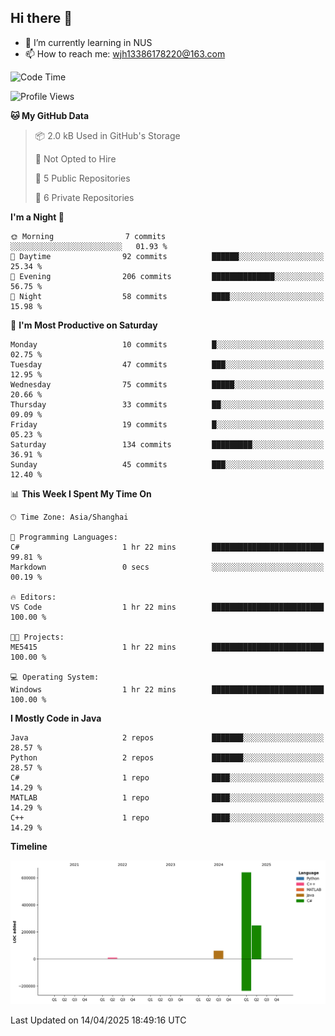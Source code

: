 ## Hi there 👋

- 🌱 I’m currently learning in NUS
- 📫 How to reach me: wjh13386178220@163.com


<!--START_SECTION:waka-->
![Code Time](http://img.shields.io/badge/Code%20Time-311%20hrs%2022%20mins-blue)

![Profile Views](http://img.shields.io/badge/Profile%20Views-0-blue)

**🐱 My GitHub Data** 

> 📦 2.0 kB Used in GitHub's Storage 
 > 
> 🚫 Not Opted to Hire
 > 
> 📜 5 Public Repositories 
 > 
> 🔑 6 Private Repositories 
 > 
**I'm a Night 🦉** 

```text
🌞 Morning                7 commits           ░░░░░░░░░░░░░░░░░░░░░░░░░   01.93 % 
🌆 Daytime                92 commits          ██████░░░░░░░░░░░░░░░░░░░   25.34 % 
🌃 Evening                206 commits         ██████████████░░░░░░░░░░░   56.75 % 
🌙 Night                  58 commits          ████░░░░░░░░░░░░░░░░░░░░░   15.98 % 
```
📅 **I'm Most Productive on Saturday** 

```text
Monday                   10 commits          █░░░░░░░░░░░░░░░░░░░░░░░░   02.75 % 
Tuesday                  47 commits          ███░░░░░░░░░░░░░░░░░░░░░░   12.95 % 
Wednesday                75 commits          █████░░░░░░░░░░░░░░░░░░░░   20.66 % 
Thursday                 33 commits          ██░░░░░░░░░░░░░░░░░░░░░░░   09.09 % 
Friday                   19 commits          █░░░░░░░░░░░░░░░░░░░░░░░░   05.23 % 
Saturday                 134 commits         █████████░░░░░░░░░░░░░░░░   36.91 % 
Sunday                   45 commits          ███░░░░░░░░░░░░░░░░░░░░░░   12.40 % 
```


📊 **This Week I Spent My Time On** 

```text
🕑︎ Time Zone: Asia/Shanghai

💬 Programming Languages: 
C#                       1 hr 22 mins        █████████████████████████   99.81 % 
Markdown                 0 secs              ░░░░░░░░░░░░░░░░░░░░░░░░░   00.19 % 

🔥 Editors: 
VS Code                  1 hr 22 mins        █████████████████████████   100.00 % 

🐱‍💻 Projects: 
ME5415                   1 hr 22 mins        █████████████████████████   100.00 % 

💻 Operating System: 
Windows                  1 hr 22 mins        █████████████████████████   100.00 % 
```

**I Mostly Code in Java** 

```text
Java                     2 repos             ███████░░░░░░░░░░░░░░░░░░   28.57 % 
Python                   2 repos             ███████░░░░░░░░░░░░░░░░░░   28.57 % 
C#                       1 repo              ████░░░░░░░░░░░░░░░░░░░░░   14.29 % 
MATLAB                   1 repo              ████░░░░░░░░░░░░░░░░░░░░░   14.29 % 
C++                      1 repo              ████░░░░░░░░░░░░░░░░░░░░░   14.29 % 
```



**Timeline**

![Lines of Code chart](https://raw.githubusercontent.com/wuhu-wang/wuhu-wang/main/assets/bar_graph.png)


 Last Updated on 14/04/2025 18:49:16 UTC
<!--END_SECTION:waka-->
